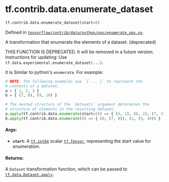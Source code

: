 <div itemscope itemtype="http://developers.google.com/ReferenceObject">
<meta itemprop="name" content="tf.contrib.data.enumerate_dataset" />
<meta itemprop="path" content="Stable" />
</div>

# tf.contrib.data.enumerate_dataset

``` python
tf.contrib.data.enumerate_dataset(start=0)
```



Defined in [`tensorflow/contrib/data/python/ops/enumerate_ops.py`](/code/stable/tensorflow/contrib/data/python/ops/enumerate_ops.py).

A transformation that enumerate the elements of a dataset. (deprecated)

THIS FUNCTION IS DEPRECATED. It will be removed in a future version.
Instructions for updating:
Use `tf.data.experimental.enumerate_dataset(...)`.

It is Similar to python's `enumerate`.
For example:

```python
# NOTE: The following examples use `{ ... }` to represent the
# contents of a dataset.
a = { 1, 2, 3 }
b = { (7, 8), (9, 10) }

# The nested structure of the `datasets` argument determines the
# structure of elements in the resulting dataset.
a.apply(tf.contrib.data.enumerate(start=5)) == { (5, 1), (6, 2), (7, 3) }
b.apply(tf.contrib.data.enumerate()) == { (0, (7, 8)), (1, (9, 10)) }
```

#### Args:

* <b>`start`</b>: A <a href="../../../tf.md#int64"><code>tf.int64</code></a> scalar <a href="../../../tf/Tensor.md"><code>tf.Tensor</code></a>, representing the start
    value for enumeration.


#### Returns:

A `Dataset` transformation function, which can be passed to
<a href="../../../tf/data/Dataset.md#apply"><code>tf.data.Dataset.apply</code></a>.